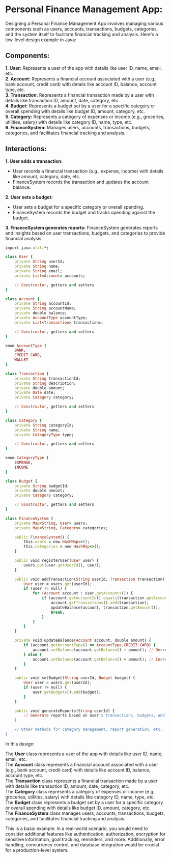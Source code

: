 # Personal Finance Management App:

Designing a Personal Finance Management App involves managing various components such as users, accounts, transactions, budgets, categories, and the system itself to facilitate financial tracking and analysis. Here's a low-level design example in Java:

##  Components:

**1.  User:** Represents a user of the app with details like user ID, name, email, etc.<br />
**2.  Account:** Represents a financial account associated with a user (e.g., bank account, credit card) with details like account ID, balance, account type, etc.<br />
**3.  Transaction:** Represents a financial transaction made by a user with details like transaction ID, amount, date, category, etc.<br />
**4.  Budget:** Represents a budget set by a user for a specific category or overall spending with details like budget ID, amount, category, etc.<br />
**5.  Category:** Represents a category of expenses or income (e.g., groceries, utilities, salary) with details like category ID, name, type, etc.<br />
**6.  FinanceSystem:** Manages users, accounts, transactions, budgets, categories, and facilitates financial tracking and analysis.<br />

##  Interactions:

**1.  User adds a transaction:**
*  User records a financial transaction (e.g., expense, income) with details like amount, category, date, etc.
*  FinanceSystem records the transaction and updates the account balance.
  
**2.  User sets a budget:**
*  User sets a budget for a specific category or overall spending.
*  FinanceSystem records the budget and tracks spending against the budget.
  
**3.  FinanceSystem generates reports:**
FinanceSystem generates reports and insights based on user transactions, budgets, and categories to provide financial analysis.

```ruby
import java.util.*;

class User {
    private String userId;
    private String name;
    private String email;
    private List<Account> accounts;

    // Constructor, getters and setters
}

class Account {
    private String accountId;
    private String accountName;
    private double balance;
    private AccountType accountType;
    private List<Transaction> transactions;

    // Constructor, getters and setters
}

enum AccountType {
    BANK,
    CREDIT_CARD,
    WALLET
}

class Transaction {
    private String transactionId;
    private String description;
    private double amount;
    private Date date;
    private Category category;

    // Constructor, getters and setters
}

class Category {
    private String categoryId;
    private String name;
    private CategoryType type;

    // Constructor, getters and setters
}

enum CategoryType {
    EXPENSE,
    INCOME
}

class Budget {
    private String budgetId;
    private double amount;
    private Category category;

    // Constructor, getters and setters
}

class FinanceSystem {
    private Map<String, User> users;
    private Map<String, Category> categories;

    public FinanceSystem() {
        this.users = new HashMap<>();
        this.categories = new HashMap<>();
    }

    public void registerUser(User user) {
        users.put(user.getUserId(), user);
    }

    public void addTransaction(String userId, Transaction transaction) {
        User user = users.get(userId);
        if (user != null) {
            for (Account account : user.getAccounts()) {
                if (account.getAccountId().equals(transaction.getAccountId())) {
                    account.getTransactions().add(transaction);
                    updateBalance(account, transaction.getAmount());
                    break;
                }
            }
        }
    }

    private void updateBalance(Account account, double amount) {
        if (account.getAccountType() == AccountType.CREDIT_CARD) {
            account.setBalance(account.getBalance() - amount); // Decrease balance for credit card
        } else {
            account.setBalance(account.getBalance() + amount); // Increase balance for bank account or wallet
        }
    }

    public void setBudget(String userId, Budget budget) {
        User user = users.get(userId);
        if (user != null) {
            user.getBudgets().add(budget);
        }
    }

    public void generateReports(String userId) {
        // Generate reports based on user's transactions, budgets, and categories
    }

    // Other methods for category management, report generation, etc.
}
```

In this design:

The **User** class represents a user of the app with details like user ID, name, email, etc. <br />
The **Account** class represents a financial account associated with a user (e.g., bank account, credit card) with details like account ID, balance, account type, etc.<br />
The **Transaction** class represents a financial transaction made by a user with details like transaction ID, amount, date, category, etc.<br />
The **Category** class represents a category of expenses or income (e.g., groceries, utilities, salary) with details like category ID, name, type, etc.<br />
The **Budget** class represents a budget set by a user for a specific category or overall spending with details like budget ID, amount, category, etc.<br />
The **FinanceSystem** class manages users, accounts, transactions, budgets, categories, and facilitates financial tracking and analysis.<br />

This is a basic example. In a real-world scenario, you would need to consider additional features like authentication, authorization, encryption for sensitive information, goal tracking, reminders, and more. Additionally, error handling, concurrency control, and database integration would be crucial for a production-level system.
